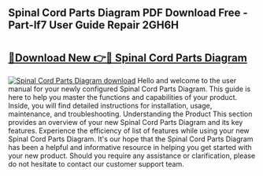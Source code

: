 ## Spinal Cord Parts Diagram PDF Download Free - Part-lf7 User Guide Repair 2GH6H

# <h2><a href="http://dfu9ehz.blite.top/?on=Spinal+Cord+Parts+Diagram">🔗Download New 👉🔴 Spinal Cord Parts Diagram</a></h2>

[![Spinal Cord Parts Diagram download](https://i.imgur.com/lujVjoI.png)](http://dfu9ehz.blite.top/?on=Spinal+Cord+Parts+Diagram)
Hello and welcome to the user manual for your newly configured Spinal Cord Parts Diagram. This guide is here to help you master the functions and capabilities of your product. Inside, you will find detailed instructions for installation, usage, maintenance, and troubleshooting. Understanding the Product This section provides an overview of your new Spinal Cord Parts Diagram and its key features. Experience the efficiency of list of features while using your new Spinal Cord Parts Diagram. It's our hope that the Spinal Cord Parts Diagram has been a helpful and informative resource in helping you get started with your new product. Should you require any assistance or clarification, please do not hesitate to contact our customer support team.
